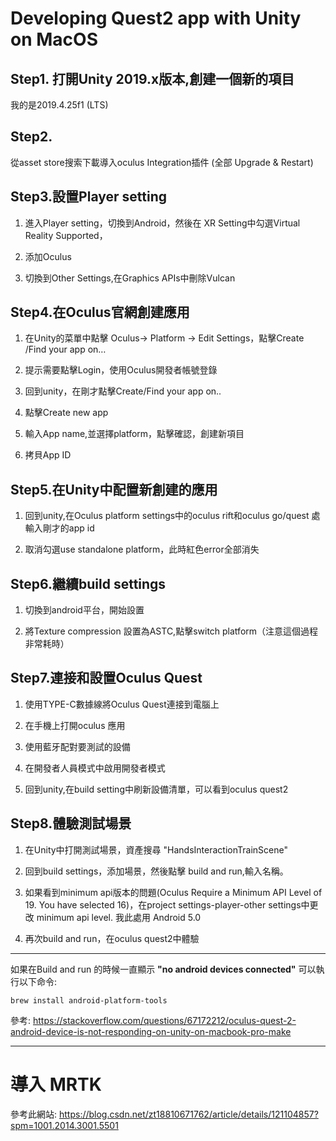# Developing Quest2 app with Unity on MacOS

## Step1. 打開Unity 2019.x版本,創建一個新的項目

我的是2019.4.25f1 (LTS)

## Step2. 
從asset store搜索下載導入oculus Integration插件 (全部 Upgrade & Restart)

## Step3.設置Player setting

1. 進入Player setting，切換到Android，然後在 XR Setting中勾選Virtual Reality Supported，

2. 添加Oculus

3. 切換到Other Settings,在Graphics APIs中刪除Vulcan

## Step4.在Oculus官網創建應用

1. 在Unity的菜單中點擊 Oculus-> Platform -> Edit Settings，點擊Create /Find your app on…

2. 提示需要點擊Login，使用Oculus開發者帳號登錄

3. 回到unity，在剛才點擊Create/Find your app on..

4. 點擊Create new app

5. 輸入App name,並選擇platform，點擊確認，創建新項目

6. 拷貝App ID

## Step5.在Unity中配置新創建的應用

1. 回到unity,在Oculus platform settings中的oculus rift和oculus go/quest 處輸入剛才的app id

2. 取消勾選use standalone platform，此時紅色error全部消失

## Step6.繼續build settings

1. 切換到android平台，開始設置

2. 將Texture compression 設置為ASTC,點擊switch platform（注意這個過程非常耗時）

## Step7.連接和設置Oculus Quest

1. 使用TYPE-C數據線將Oculus Quest連接到電腦上 

2. 在手機上打開oculus 應用

3. 使用藍牙配對要測試的設備

4. 在開發者人員模式中啟用開發者模式

5. 回到unity,在build setting中刷新設備清單，可以看到oculus quest2

## Step8.體驗測試場景

1. 在Unity中打開測試場景，資產搜尋 "HandsInteractionTrainScene"

2. 回到build settings，添加場景，然後點擊 build and run,輸入名稱。

3. 如果看到minimum api版本的問題(Oculus Require a Minimum API Level of 19. You have selected 16)，在project settings-player-other settings中更改 minimum api level. 我此處用 Android 5.0

4. 再次build and run，在oculus quest2中體驗

---

如果在Build and run 的時候一直顯示 **"no android devices connected"**
可以執行以下命令: 
```
brew install android-platform-tools
```

參考: https://stackoverflow.com/questions/67172212/oculus-quest-2-android-device-is-not-responding-on-unity-on-macbook-pro-make

---

# 導入 MRTK
參考此網站: 
https://blog.csdn.net/zt18810671762/article/details/121104857?spm=1001.2014.3001.5501